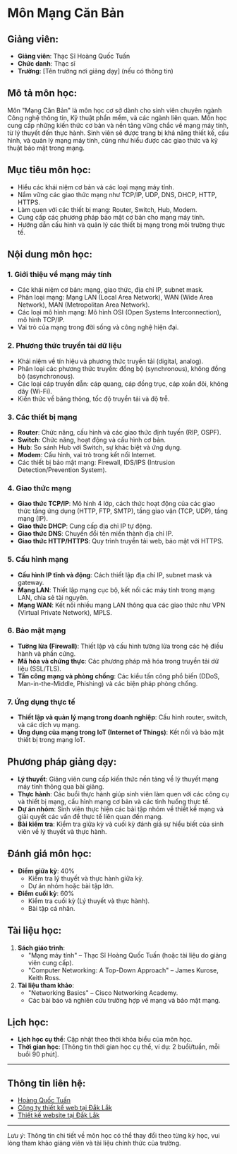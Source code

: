 # Môn Mạng Căn Bản

## Giảng viên:
- **Giảng viên**: Thạc Sĩ Hoàng Quốc Tuấn
- **Chức danh**: Thạc sĩ
- **Trường**: [Tên trường nơi giảng dạy] (nếu có thông tin)

## Mô tả môn học:
Môn "Mạng Căn Bản" là môn học cơ sở dành cho sinh viên chuyên ngành Công nghệ thông tin, Kỹ thuật phần mềm, và các ngành liên quan. Môn học cung cấp những kiến thức cơ bản và nền tảng vững chắc về mạng máy tính, từ lý thuyết đến thực hành. Sinh viên sẽ được trang bị khả năng thiết kế, cấu hình, và quản lý mạng máy tính, cũng như hiểu được các giao thức và kỹ thuật bảo mật trong mạng.

## Mục tiêu môn học:
- Hiểu các khái niệm cơ bản và các loại mạng máy tính.
- Nắm vững các giao thức mạng như TCP/IP, UDP, DNS, DHCP, HTTP, HTTPS.
- Làm quen với các thiết bị mạng: Router, Switch, Hub, Modem.
- Cung cấp các phương pháp bảo mật cơ bản cho mạng máy tính.
- Hướng dẫn cấu hình và quản lý các thiết bị mạng trong môi trường thực tế.

## Nội dung môn học:

### 1. **Giới thiệu về mạng máy tính**
   - Các khái niệm cơ bản: mạng, giao thức, địa chỉ IP, subnet mask.
   - Phân loại mạng: Mạng LAN (Local Area Network), WAN (Wide Area Network), MAN (Metropolitan Area Network).
   - Các loại mô hình mạng: Mô hình OSI (Open Systems Interconnection), mô hình TCP/IP.
   - Vai trò của mạng trong đời sống và công nghệ hiện đại.

### 2. **Phương thức truyền tải dữ liệu**
   - Khái niệm về tín hiệu và phương thức truyền tải (digital, analog).
   - Phân loại các phương thức truyền: đồng bộ (synchronous), không đồng bộ (asynchronous).
   - Các loại cáp truyền dẫn: cáp quang, cáp đồng trục, cáp xoắn đôi, không dây (Wi-Fi).
   - Kiến thức về băng thông, tốc độ truyền tải và độ trễ.

### 3. **Các thiết bị mạng**
   - **Router**: Chức năng, cấu hình và các giao thức định tuyến (RIP, OSPF).
   - **Switch**: Chức năng, hoạt động và cấu hình cơ bản.
   - **Hub**: So sánh Hub với Switch, sự khác biệt và ứng dụng.
   - **Modem**: Cấu hình, vai trò trong kết nối Internet.
   - Các thiết bị bảo mật mạng: Firewall, IDS/IPS (Intrusion Detection/Prevention System).

### 4. **Giao thức mạng**
   - **Giao thức TCP/IP**: Mô hình 4 lớp, cách thức hoạt động của các giao thức tầng ứng dụng (HTTP, FTP, SMTP), tầng giao vận (TCP, UDP), tầng mạng (IP).
   - **Giao thức DHCP**: Cung cấp địa chỉ IP tự động.
   - **Giao thức DNS**: Chuyển đổi tên miền thành địa chỉ IP.
   - **Giao thức HTTP/HTTPS**: Quy trình truyền tải web, bảo mật với HTTPS.

### 5. **Cấu hình mạng**
   - **Cấu hình IP tĩnh và động**: Cách thiết lập địa chỉ IP, subnet mask và gateway.
   - **Mạng LAN**: Thiết lập mạng cục bộ, kết nối các máy tính trong mạng LAN, chia sẻ tài nguyên.
   - **Mạng WAN**: Kết nối nhiều mạng LAN thông qua các giao thức như VPN (Virtual Private Network), MPLS.

### 6. **Bảo mật mạng**
   - **Tường lửa (Firewall)**: Thiết lập và cấu hình tường lửa trong các hệ điều hành và phần cứng.
   - **Mã hóa và chứng thực**: Các phương pháp mã hóa trong truyền tải dữ liệu (SSL/TLS).
   - **Tấn công mạng và phòng chống**: Các kiểu tấn công phổ biến (DDoS, Man-in-the-Middle, Phishing) và các biện pháp phòng chống.

### 7. **Ứng dụng thực tế**
   - **Thiết lập và quản lý mạng trong doanh nghiệp**: Cấu hình router, switch, và các dịch vụ mạng.
   - **Ứng dụng của mạng trong IoT (Internet of Things)**: Kết nối và bảo mật thiết bị trong mạng IoT.

## Phương pháp giảng dạy:
- **Lý thuyết**: Giảng viên cung cấp kiến thức nền tảng về lý thuyết mạng máy tính thông qua bài giảng.
- **Thực hành**: Các buổi thực hành giúp sinh viên làm quen với các công cụ và thiết bị mạng, cấu hình mạng cơ bản và các tình huống thực tế.
- **Dự án nhóm**: Sinh viên thực hiện các bài tập nhóm về thiết kế mạng và giải quyết các vấn đề thực tế liên quan đến mạng.
- **Bài kiểm tra**: Kiểm tra giữa kỳ và cuối kỳ đánh giá sự hiểu biết của sinh viên về lý thuyết và thực hành.

## Đánh giá môn học:
- **Điểm giữa kỳ**: 40%
  - Kiểm tra lý thuyết và thực hành giữa kỳ.
  - Dự án nhóm hoặc bài tập lớn.
- **Điểm cuối kỳ**: 60%
  - Kiểm tra cuối kỳ (Lý thuyết và thực hành).
  - Bài tập cá nhân.

## Tài liệu học:
1. **Sách giáo trình**:
   - "Mạng máy tính" – Thạc Sĩ Hoàng Quốc Tuấn (hoặc tài liệu do giảng viên cung cấp).
   - "Computer Networking: A Top-Down Approach" – James Kurose, Keith Ross.
2. **Tài liệu tham khảo**:
   - "Networking Basics" – Cisco Networking Academy.
   - Các bài báo và nghiên cứu trường hợp về mạng và bảo mật mạng.

## Lịch học:
- **Lịch học cụ thể**: Cập nhật theo thời khóa biểu của môn học.
- **Thời gian học**: [Thông tin thời gian học cụ thể, ví dụ: 2 buổi/tuần, mỗi buổi 90 phút].

---

## Thông tin liên hệ:
- [Hoàng Quốc Tuấn](http://hoangquoctuan.net)
- [Công ty thiết kế web tại Đắk Lắk](http://daksystem.net)
- [Thiết kế website tại Đắk Lắk](http://dakdesign.net)

---
*Lưu ý*: Thông tin chi tiết về môn học có thể thay đổi theo từng kỳ học, vui lòng tham khảo giảng viên và tài liệu chính thức của trường.
